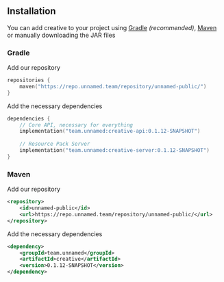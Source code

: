 ## Installation

You can add creative to your project using [Gradle](https://gradle.org/)
*(recommended)*, [Maven](https://maven.apache.org/) or manually downloading the
JAR files


### Gradle

Add our repository

```kotlin
repositories {
    maven("https://repo.unnamed.team/repository/unnamed-public/")
}
```

Add the necessary dependencies

```kotlin
dependencies {
    // Core API, necessary for everything
    implementation("team.unnamed:creative-api:0.1.12-SNAPSHOT")
    
    // Resource Pack Server
    implementation("team.unnamed:creative-server:0.1.12-SNAPSHOT")
}
```

### Maven

Add our repository

```xml
<repository>
    <id>unnamed-public</id>
    <url>https://repo.unnamed.team/repository/unnamed-public/</url>
</repository>
```

Add the necessary dependencies

```xml
<dependency>
    <groupId>team.unnamed</groupId>
    <artifactId>creative</artifactId>
    <version>0.1.12-SNAPSHOT</version>
</dependency>
```